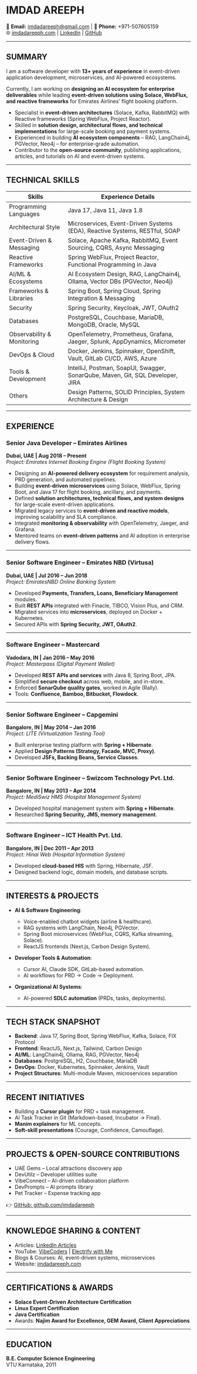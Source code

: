 # IMDAD AREEPH  

📧 **Email:** imdadareeph@gmail.com | 📱 **Phone:** +971-507605159  
🌐 [imdadareeph.com](http://www.imdadareeph.com) | [LinkedIn](https://www.linkedin.com/in/imdadareeph/) | [GitHub](https://github.com/imdadareeph)  

---

## SUMMARY  

I am a software developer with **13+ years of experience** in event-driven application development, microservices, and AI-powered ecosystems.  

Currently, I am working on **designing an AI ecosystem for enterprise deliverables** while leading **event-driven solutions using Solace, WebFlux, and reactive frameworks** for Emirates Airlines’ flight booking platform.  

- Specialist in **event-driven architectures** (Solace, Kafka, RabbitMQ) with Reactive frameworks (Spring WebFlux, Project Reactor).  
- Skilled in **solution design, architectural flows, and technical implementations** for large-scale booking and payment systems.  
- Experienced in building **AI ecosystem components** – RAG, LangChain4j, PGVector, Neo4j – for enterprise-grade automation.  
- Contributor to the **open-source community**, publishing applications, articles, and tutorials on AI and event-driven systems.  

---

## TECHNICAL SKILLS  

| **Skills**                | **Experience Details** |
|----------------------------|-------------------------|
| Programming Languages      | Java 17, Java 11, Java 1.8 |
| Architectural Style        | Microservices, Event-Driven Systems (EDA), Reactive Systems, RESTful, SOAP |
| Event-Driven & Messaging   | Solace, Apache Kafka, RabbitMQ, Event Sourcing, CQRS, Async Messaging |
| Reactive Frameworks        | Spring WebFlux, Project Reactor, Functional Programming in Java |
| AI/ML & Ecosystems         | AI Ecosystem Design, RAG, LangChain4j, Ollama, Vector DBs (PGVector, Neo4j) |
| Frameworks & Libraries     | Spring Boot, Spring Cloud, Spring Integration & Messaging |
| Security                   | Spring Security, Keycloak, JWT, OAuth2 |
| Databases                  | PostgreSQL, Couchbase, MariaDB, MongoDB, Oracle, MySQL |
| Observability & Monitoring | OpenTelemetry, Prometheus, Grafana, Jaeger, Splunk, AppDynamics, Micrometer |
| DevOps & Cloud             | Docker, Jenkins, Spinnaker, OpenShift, Vault, GitLab CI/CD, AWS, Azure |
| Tools & Development        | IntelliJ, Postman, SoapUI, Swagger, SonarQube, Maven, Git, SQL Developer, JIRA |
| Others                     | Design Patterns, SOLID Principles, System Architecture & Design |

---

## EXPERIENCE  

### Senior Java Developer – Emirates Airlines  
**Dubai, UAE | Aug 2018 – Present**  
_Project: Emirates Internet Booking Engine (Flight Booking System)_  
- Designing an **AI-powered delivery ecosystem** for requirement analysis, PRD generation, and automated pipelines.  
- Building **event-driven microservices** using Solace, WebFlux, Spring Boot, and Java 17 for flight booking, ancillary, and payments.  
- Defined **solution architectures, technical flows, and system designs** for large-scale event-driven applications.  
- Migrated legacy services to **event-driven and reactive models**, improving scalability and SLA compliance.  
- Integrated **monitoring & observability** with OpenTelemetry, Jaeger, and Grafana.  
- Mentored teams on **event-driven patterns** and AI adoption in enterprise delivery flows.  

---

### Senior Software Engineer – Emirates NBD (Virtusa)  
**Dubai, UAE | Jul 2016 – Jun 2018**  
_Project: EmiratesNBD Online Banking System_  
- Developed **Payments, Transfers, Loans, Beneficiary Management** modules.  
- Built **REST APIs** integrated with Finacle, TIBCO, Vision Plus, and CRM.  
- Migrated services into **microservices**, deployed on Docker + Kubernetes.  
- Secured APIs with **Spring Security, JWT, OAuth2**.  

---

### Software Engineer – Mastercard  
**Vadodara, IN | Jan 2016 – May 2016**  
_Project: Masterpass (Digital Payment Wallet)_  
- Developed **REST APIs and services** with Java 8, Spring Boot, JPA.  
- Simplified **secure checkout** across web, mobile, and in-store.  
- Enforced **SonarQube quality gates**, worked in Agile (Rally).  
- Tools: **Confluence, Bamboo, Bitbucket, Flowdock**.  

---

### Senior Software Engineer – Capgemini  
**Bangalore, IN | May 2014 – Jan 2016**  
_Project: LITE (Virtualization Testing Tool)_  
- Built enterprise testing platform with **Spring + Hibernate**.  
- Applied **Design Patterns (Strategy, Facade, MVC, Proxy)**.  
- Developed **JSFs, Backing Beans, Service Classes**.  

---

### Senior Software Engineer – Swizcom Technology Pvt. Ltd.  
**Bangalore, IN | May 2013 – Apr 2014**  
_Project: MediSwiz HMS (Hospital Management System)_  
- Developed hospital management system with **Spring + Hibernate**.  
- Researched **Spring Security, JMS, memory management**.  

---

### Software Engineer – ICT Health Pvt. Ltd.  
**Bangalore, IN | Dec 2011 – Apr 2013**  
_Project: Hinai Web (Hospital Information System)_  
- Developed **cloud-based HIS** with Spring, Hibernate, JSF.  
- Designed backend logic, domain models, and database scripts.  

---

## INTERESTS & PROJECTS  

- **AI & Software Engineering**:  
  - Voice-enabled chatbot widgets (airline & healthcare).  
  - RAG systems with LangChain, Neo4j, PGVector.  
  - Spring Boot microservices (WebFlux, CQRS, Kafka streaming, Solace).  
  - ReactJS frontends (Next.js, Carbon Design System).  

- **Developer Tools & Automation**:  
  - Cursor AI, Claude SDK, GitLab-based automation.  
  - AI workflows for PRD → Code → Deployment.  

- **Organizational AI Systems**:  
  - AI-powered **SDLC automation** (PRDs, tasks, deployments).  

---

## TECH STACK SNAPSHOT  

- **Backend**: Java 17, Spring Boot, Spring WebFlux, Kafka, Solace, FIX Protocol  
- **Frontend**: ReactJS, Next.js, Tailwind, Carbon Design  
- **AI/ML**: LangChain4j, Ollama, RAG, PGVector, Neo4j  
- **Databases**: PostgreSQL, H2, Couchbase, MariaDB  
- **DevOps**: Docker, Kubernetes, Spinnaker, Jenkins, Vault  
- **Project Structures**: Multi-module Maven, microservices separation  

---

## RECENT INITIATIVES  

- Building a **Cursor plugin** for PRD + task management.  
- AI Task Tracker in Git (Markdown-based, Incubator → Final).  
- **Manim explainers** for ML concepts.  
- **Soft-skill presentations** (Courage, Confidence, Camouflage).  

---

## PROJECTS & OPEN-SOURCE CONTRIBUTIONS  

- UAE Gems – Local attractions discovery app  
- DevUtilz – Developer utilities suite  
- VibeConnect – AI-driven collaboration platform  
- DevPrompts – AI prompts library  
- Pet Tracker – Expense tracking app  

👉 [GitHub: github.com/imdadareeph](https://github.com/imdadareeph)  

---

## KNOWLEDGE SHARING & CONTENT  

- Articles: [LinkedIn Articles](https://www.linkedin.com/in/imdadareeph/recent-activity/articles/)  
- YouTube: [VibeCoders](https://www.youtube.com/@vibecoders) | [Electrify with Me](https://www.youtube.com/)  
- Blogs & Courses: AI, event-driven systems, microservices  
- Website: [imdadareeph.com](http://www.imdadareeph.com)  

---

## CERTIFICATIONS & AWARDS  

- **Solace Event-Driven Architecture Certification**  
- **Linux Expert Certification**  
- **Java Certification**  
- Awards: **Najim Award for Excellence, GEM Award, Client Appreciations**  

---

## EDUCATION  

**B.E. Computer Science Engineering**  
VTU Karnataka, 2011  
